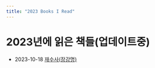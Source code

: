 ```yaml
---
title: "2023 Books I Read"
---
```


# 2023년에 읽은 책들(업데이트중)

* 2023-10-18 [재수사(장강명)](https://product.kyobobook.co.kr/detail/S000061585222)